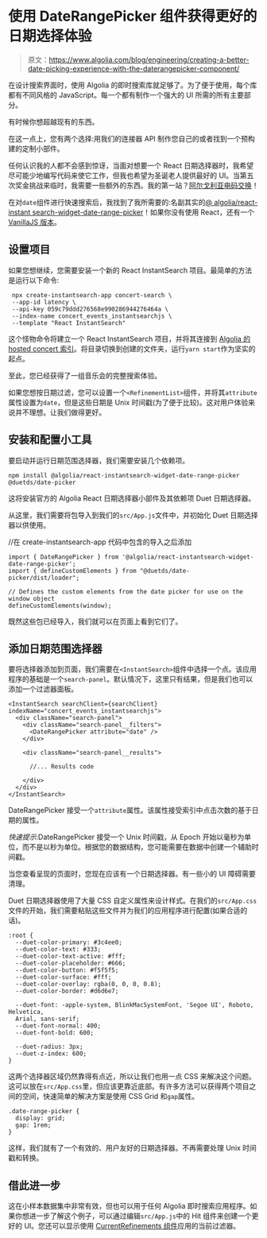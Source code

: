 # 使用 DateRangePicker 组件获得更好的日期选择体验

> 原文：<https://www.algolia.com/blog/engineering/creating-a-better-date-picking-experience-with-the-daterangepicker-component/>

在设计搜索界面时，使用 Algolia 的即时搜索库就足够了。为了便于使用，每个库都有不同风格的 JavaScript。每一个都有制作一个强大的 UI 所需的所有主要部分。

有时候你想超越现有的东西。

在这一点上，您有两个选择:用我们的连接器 API 制作您自己的或者找到一个预构建的定制小部件。

任何认识我的人都不会感到惊讶，当面对想要一个 React 日期选择器时，我希望尽可能少地编写代码来使它工作，但我也希望为圣诞老人提供最好的 UI。当第五次奖金挑战来临时，我需要一些额外的东西。我的第一站？[阿尔戈利亚电码交换](https://www.algolia.com/developers/code-exchange/)！

在对`date`组件进行快速搜索后，我找到了我所需要的:名副其实的[@ algolia/react-instant search-widget-date-range-picker](https://github.com/algolia/react-instantsearch-widget-date-range-picker)！如果你没有使用 React，还有一个 [VanillaJS 版本](https://github.com/algolia/instantsearch-widget-date-range-picker)。

## [](#setting-up-the-project)设置项目

如果您想继续，您需要安装一个新的 React InstantSearch 项目。最简单的方法是运行以下命令:

```
 npx create-instantsearch-app concert-search \
 --app-id latency \
 --api-key 059c79ddd276568e990286944276464a \
 --index-name concert_events_instantsearchjs \
 --template "React InstantSearch"
```

这个怪物命令将建立一个 React InstantSearch 项目，并将其连接到 [Algolia 的 hosted concert 索引](https://github.com/algolia/datasets/tree/master/concerts)。将目录切换到创建的文件夹，运行`yarn start`作为坚实的起点。

至此，您已经获得了一组音乐会的完整搜索体验。

如果您想按日期过滤，您可以设置一个`<RefinementList>`组件，并将其`attribute`属性设置为`date`，但是这些日期是 Unix 时间戳(为了便于比较)。这对用户体验来说并不理想。让我们做得更好。

## [](#installing-and-configuring-the-widget)安装和配置小工具

要启动并运行日期范围选择器，我们需要安装几个依赖项。

```
npm install @algolia/react-instantsearch-widget-date-range-picker @duetds/date-picker

```

这将安装官方的 Algolia React 日期选择器小部件及其依赖项 Duet 日期选择器。

从这里，我们需要将包导入到我们的`src/App.js`文件中，并初始化 Duet 日期选择器以供使用。

//在 create-instantsearch-app 代码中包含的导入之后添加

```
import { DateRangePicker } from '@algolia/react-instantsearch-widget-date-range-picker';  
import { defineCustomElements } from "@duetds/date-picker/dist/loader";

// Defines the custom elements from the date picker for use on the window object  
defineCustomElements(window);
```

既然这些包已经导入，我们就可以在页面上看到它们了。

## [](#adding-the-date-range-picker)添加日期范围选择器

要将选择器添加到页面，我们需要在`<InstantSearch>`组件中选择一个点。该应用程序的基础是一个`search-panel`。默认情况下，这里只有结果，但是我们也可以添加一个过滤器面板。

```
<InstantSearch searchClient={searchClient} indexName="concert_events_instantsearchjs">  
  <div className="search-panel">
    <div className="search-panel__filters"> 
      <DateRangePicker attribute="date" />
    </div>

    <div className="search-panel__results">

      //... Results code

    </div>
  </div>
</InstantSearch>
```

DateRangePicker 接受一个`attribute`属性。该属性接受索引中点击次数的基于日期的属性。

*快速提示*:DateRangePicker 接受一个 Unix 时间戳，从 Epoch 开始以毫秒为单位，而不是以秒为单位。根据您的数据结构，您可能需要在数据中创建一个辅助时间戳。

当您查看呈现的页面时，您现在应该有一个日期选择器。有一些小的 UI 障碍需要清理。

Duet 日期选择器使用了大量 CSS 自定义属性来设计样式。在我们的`src/App.css`文件的开始，我们需要粘贴这些文件并为我们的应用程序进行配置(如果合适的话)。

```
:root {  
  --duet-color-primary: #3c4ee0;  
  --duet-color-text: #333;  
  --duet-color-text-active: #fff;  
  --duet-color-placeholder: #666;  
  --duet-color-button: #f5f5f5;  
  --duet-color-surface: #fff;  
  --duet-color-overlay: rgba(0, 0, 0, 0.8);  
  --duet-color-border: #d6d6e7;  

  --duet-font: -apple-system, BlinkMacSystemFont, 'Segoe UI', Roboto, Helvetica,  
  Arial, sans-serif;  
  --duet-font-normal: 400;  
  --duet-font-bold: 600;  

  --duet-radius: 3px;  
  --duet-z-index: 600;  
}
```

这两个选择器区域仍然靠得有点近，所以让我们也用一点 CSS 来解决这个问题。这可以放在`src/App.css`里，但应该更靠近底部。有许多方法可以获得两个项目之间的空间，快速简单的解决方案是使用 CSS Grid 和`gap`属性。

```
.date-range-picker {  
  display: grid;  
  gap: 1rem;  
}
```

这样，我们就有了一个有效的、用户友好的日期选择器。不再需要处理 Unix 时间戳和转换。

## [](#take-this-further)借此进一步

这在小样本数据集中非常有效，但也可以用于任何 Algolia 即时搜索应用程序。如果你想进一步了解这个例子，可以通过编辑`src/App.js`中的 Hit 组件来创建一个更好的 UI。您还可以显示使用 [CurrentRefinements 组件](https://www.algolia.com/doc/api-reference/widgets/current-refinements/react/)应用的当前过滤器。